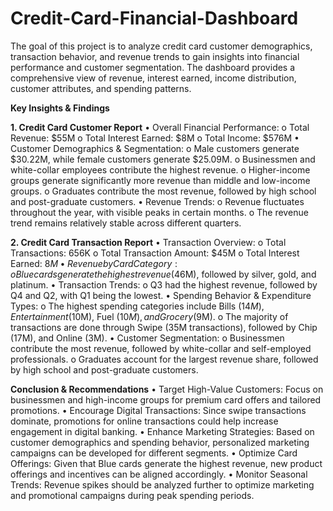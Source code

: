 # Credit-Card-Financial-Dashboard
The goal of this project is to analyze credit card customer demographics, transaction behavior, and revenue trends to gain insights into financial performance and customer segmentation. The dashboard provides a comprehensive view of revenue, interest earned, income distribution, customer attributes, and spending patterns.

**Key Insights & Findings**

**1. Credit Card Customer Report**
•	Overall Financial Performance:
o	Total Revenue: $55M
o	Total Interest Earned: $8M
o	Total Income: $576M
•	Customer Demographics & Segmentation:
o	Male customers generate $30.22M, while female customers generate $25.09M.
o	Businessmen and white-collar employees contribute the highest revenue.
o	Higher-income groups generate significantly more revenue than middle and low-income groups.
o	Graduates contribute the most revenue, followed by high school and post-graduate customers.
•	Revenue Trends:
o	Revenue fluctuates throughout the year, with visible peaks in certain months.
o	The revenue trend remains relatively stable across different quarters.

**2. Credit Card Transaction Report**
•	Transaction Overview:
o	Total Transactions: 656K
o	Total Transaction Amount: $45M
o	Total Interest Earned: $8M
•	Revenue by Card Category:
o	Blue cards generate the highest revenue ($46M), followed by silver, gold, and platinum.
•	Transaction Trends:
o	Q3 had the highest revenue, followed by Q4 and Q2, with Q1 being the lowest.
•	Spending Behavior & Expenditure Types:
o	The highest spending categories include Bills ($14M), Entertainment ($10M), Fuel ($10M), and Grocery ($9M).
o	The majority of transactions are done through Swipe (35M transactions), followed by Chip (17M), and Online (3M).
•	Customer Segmentation:
o	Businessmen contribute the most revenue, followed by white-collar and self-employed professionals.
o	Graduates account for the largest revenue share, followed by high school and post-graduate customers.

**Conclusion & Recommendations**
•	Target High-Value Customers: Focus on businessmen and high-income groups for premium card offers and tailored promotions.
•	Encourage Digital Transactions: Since swipe transactions dominate, promotions for online transactions could help increase engagement in digital banking.
•	Enhance Marketing Strategies: Based on customer demographics and spending behavior, personalized marketing campaigns can be developed for different segments.
•	Optimize Card Offerings: Given that Blue cards generate the highest revenue, new product offerings and incentives can be aligned accordingly.
•	Monitor Seasonal Trends: Revenue spikes should be analyzed further to optimize marketing and promotional campaigns during peak spending periods.

